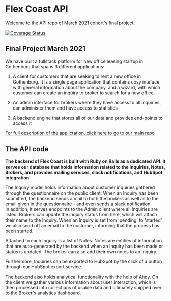 # Flex Coast API
Welcome to the API repo of March 2021 cohort's final project.  

[![Coverage Status](https://coveralls.io/repos/github/CraftAcademy/flex_coast_api/badge.svg?branch=production)](https://coveralls.io/github/CraftAcademy/flex_coast_api?branch=production) 

## Final Project March 2021
We have built a fullstack platform for new office leasing startup in Gothenburg that spans 3 different applications:  

1. A client for customers that are seeking to rent a new office in Gothenburg. It is a single page application that contains cosy inteface with general information about the company, and a wizard, with which customer can create an inquiry to broker to search for a new office.

2. An admin interface for brokers where they have access to all inquiries, can administer them and have access to statistics

3. A backend engine that stores all of our data and provides end-points to access it


[For full description of the applictation, click here to go to our main repo](https://github.com/CraftAcademy/flex_coast_client)

## The API code   
**The backend of Flex Coast is built with Ruby on Rails as a dedicated API. It serves our database that holds information related to the Inquiries, Notes, Brokers, and provides mailing services, slack notifications, and HubSpot integration.**  

The Inquiry model holds information about customer inquiries gathered through the questionnaire on the public client. When an Inquiry has been submitted, the backend sends a mail to both the brokers as well as to the email given in the questionnaire - and even sends a slack notification.  
In addition, it serves endpoints to the Admin client where all Inquiries are listed. Brokers can update the inquiry status from here, which will attach their name to the Inquiry. When an Inquiry is set from 'pending' to 'started', we also send off an email to the customer, informing that the process has been started. 

Attached to each Inquiry is a list of Notes. Notes are entities of information that are auto-generated by the backend when an Inquiry has been made or status is updated. The broker can also add their own notes to an Inquiry. 

Furthermore, Inquiries can be exported to HubSpot by the click of a button through our HubSpot export service.

The backend also holds analytical functionality with the help of Ahoy. On the client we gather various information about user interaction, which is then processed into collections of usable data and ultimately shipped over to the Broker's analytics dashboard.
